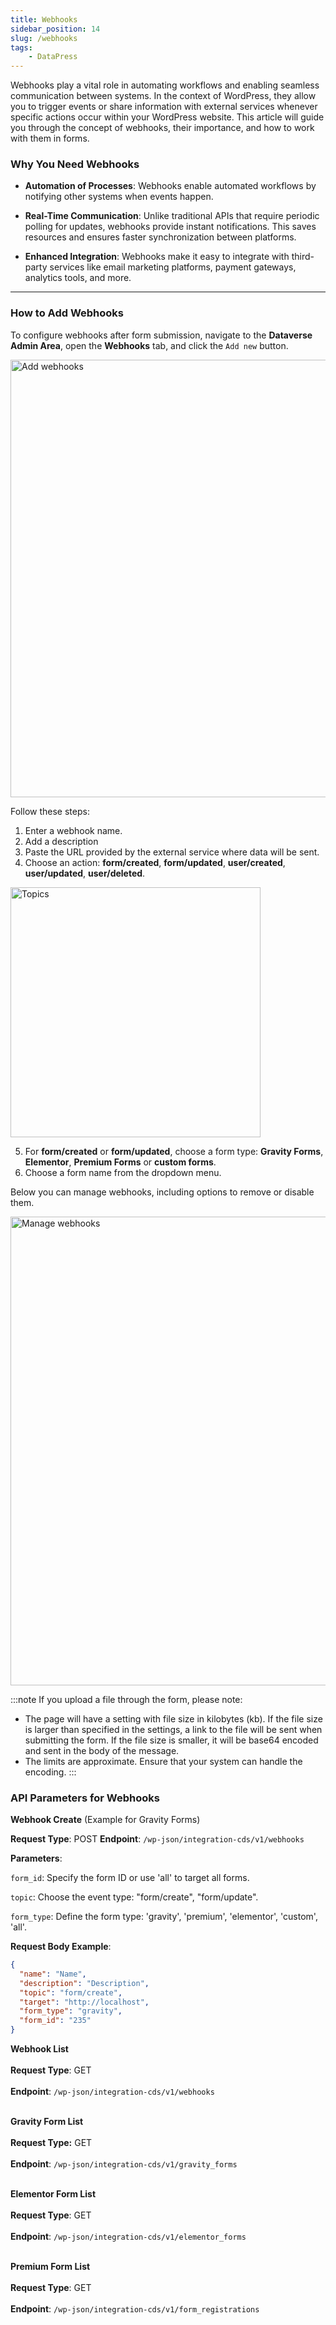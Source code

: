 ```yaml
---
title: Webhooks
sidebar_position: 14
slug: /webhooks
tags:
    - DataPress
---
```


Webhooks play a vital role in automating workflows and enabling seamless communication between systems. In the context of WordPress, they allow you to trigger events or share information with external services whenever specific actions occur within your WordPress website. This article will guide you through the concept of webhooks, their importance, and how to work with them in forms.

### **Why You Need Webhooks**

- **Automation of Processes**: Webhooks enable automated workflows by notifying other systems when events happen.

- **Real-Time Communication**: Unlike traditional APIs that require periodic polling for updates, webhooks provide instant notifications. This saves resources and ensures faster synchronization between platforms.

- **Enhanced Integration**: Webhooks make it easy to integrate with third-party services like email marketing platforms, payment gateways, analytics tools, and more.

---

### **How to Add Webhooks**

To configure webhooks after form submission, navigate to the **Dataverse Admin Area**, open the **Webhooks** tab, and click the `Add new` button.

<div class="text--center"> 
<img src="/images/webhook-form.png" alt="Add webhooks" width="700" />
</div>

Follow these steps:

1. Enter a webhook name.
2. Add a description
3. Paste the URL provided by the external service where data will be sent.
4. Choose an action: **form/created**, **form/updated**, **user/created**, **user/updated**, **user/deleted**.

<div class="text--center"> 
<img src="/images/topics.png" alt="Topics" width="400" />
</div>

5. For **form/created** or **form/updated**, choose a form type: **Gravity Forms**, **Elementor**, **Premium Forms** or **custom forms**.
6. Choose a form name from the dropdown menu.

Below you can manage webhooks, including options to remove or disable them.

<div class="text--center"> 
<img src="/images/manage-webhooks.png" alt="Manage webhooks" width="750" />
</div>

:::note
If you upload a file through the form, please note:
- The page will have a setting with file size in kilobytes (kb). If the file size is larger than specified in the settings, a link to the file will be sent when submitting the form. If the file size is smaller, it will be base64 encoded and sent in the body of the message.
- The limits are approximate. Ensure that your system can handle the encoding.
:::

### API Parameters for Webhooks

**Webhook Create** (Example for Gravity Forms)

**Request Type**: POST 
**Endpoint**: `/wp-json/integration-cds/v1/webhooks`

**Parameters**:

`form_id`: Specify the form ID or use 'all' to target all forms.

`topic`: Choose the event type: "form/create", "form/update".

`form_type`: Define the form type: 'gravity', 'premium', 'elementor', 'custom', 'all'.

**Request Body Example**:

```json
{
  "name": "Name",
  "description": "Description",
  "topic": "form/create",
  "target": "http://localhost",
  "form_type": "gravity",
  "form_id": "235"
}
```

**Webhook List** <br></br>
**Request Type**: GET <br></br>
**Endpoint**: `/wp-json/integration-cds/v1/webhooks`<br></br>

**Gravity Form List**<br></br>
**Request Type:** GET <br></br>
**Endpoint**: `/wp-json/integration-cds/v1/gravity_forms` <br></br>

**Elementor Form List** <br></br>
**Request Type**: GET <br></br>
**Endpoint**: `/wp-json/integration-cds/v1/elementor_forms` <br></br>

**Premium Form List** <br></br>
**Request Type**: GET <br></br>
**Endpoint**: `/wp-json/integration-cds/v1/form_registrations` <br></br>
